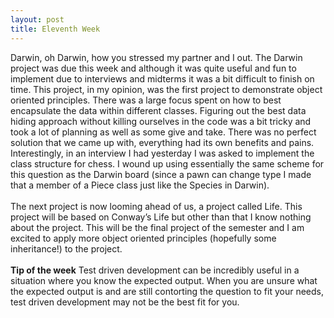 ```yaml
---
layout: post
title: Eleventh Week
---
```


Darwin, oh Darwin, how you stressed my partner and I out. The Darwin project was due this week and although it was quite useful and fun to implement due to interviews and midterms it was a bit difficult to finish on time. This project, in my opinion, was the first project to demonstrate object oriented principles. There was a large focus spent on how to best encapsulate the data within different classes. Figuring out the best data hiding approach without killing ourselves in the code was a bit tricky and took a lot of planning as well as some give and take. There was no perfect solution that we came up with, everything had its own benefits and pains. Interestingly, in an interview I had yesterday I was asked to implement the class structure for chess. I wound up using essentially the same scheme for this question as the Darwin board (since a pawn can change type I made that a member of a Piece class just like the Species in Darwin).
<br><br>
The next project is now looming ahead of us, a project called Life. This project will be based on Conway’s Life but other than that I know nothing about the project. This will be the final project of the semester and I am excited to apply more object oriented principles (hopefully some inheritance!) to the project.
<br><br>
<strong>Tip of the week</strong>
Test driven development can be incredibly useful in a situation where you know the expected output. When you are unsure what the expected output is and are still contorting the question to fit your needs, test driven development may not be the best fit for you.

